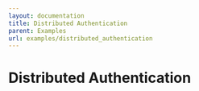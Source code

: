 ```yaml
---
layout: documentation
title: Distributed Authentication
parent: Examples
url: examples/distributed_authentication
---
```


# Distributed Authentication
